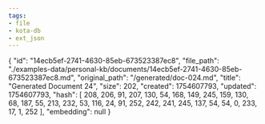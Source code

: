 ```yaml
---
tags:
- file
- kota-db
- ext_json
---
```

{
  "id": "14ecb5ef-2741-4630-85eb-673523387ec8",
  "file_path": "./examples-data/personal-kb/documents/14ecb5ef-2741-4630-85eb-673523387ec8.md",
  "original_path": "/generated/doc-024.md",
  "title": "Generated Document 24",
  "size": 202,
  "created": 1754607793,
  "updated": 1754607793,
  "hash": [
    208,
    206,
    91,
    207,
    130,
    54,
    168,
    149,
    245,
    159,
    130,
    68,
    187,
    55,
    213,
    232,
    53,
    116,
    24,
    91,
    252,
    242,
    241,
    245,
    137,
    54,
    54,
    0,
    233,
    17,
    1,
    252
  ],
  "embedding": null
}